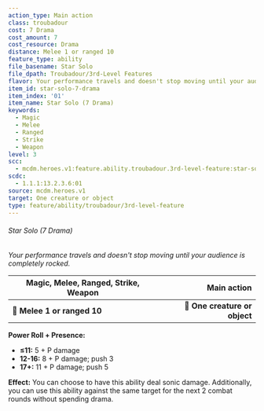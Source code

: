```yaml
---
action_type: Main action
class: troubadour
cost: 7 Drama
cost_amount: 7
cost_resource: Drama
distance: Melee 1 or ranged 10
feature_type: ability
file_basename: Star Solo
file_dpath: Troubadour/3rd-Level Features
flavor: Your performance travels and doesn't stop moving until your audience is completely rocked.
item_id: star-solo-7-drama
item_index: '01'
item_name: Star Solo (7 Drama)
keywords:
  - Magic
  - Melee
  - Ranged
  - Strike
  - Weapon
level: 3
scc:
  - mcdm.heroes.v1:feature.ability.troubadour.3rd-level-feature:star-solo-7-drama
scdc:
  - 1.1.1:13.2.3.6:01
source: mcdm.heroes.v1
target: One creature or object
type: feature/ability/troubadour/3rd-level-feature
---
```


###### Star Solo (7 Drama)

*Your performance travels and doesn't stop moving until your audience is completely rocked.*

| **Magic, Melee, Ranged, Strike, Weapon** |               **Main action** |
| ---------------------------------------- | ----------------------------: |
| **📏 Melee 1 or ranged 10**              | **🎯 One creature or object** |

**Power Roll + Presence:**

- **≤11:** 5 + P damage
- **12-16:** 8 + P damage; push 3
- **17+:** 11 + P damage; push 5

**Effect:** You can choose to have this ability deal sonic damage. Additionally, you can use this ability against the same target for the next 2 combat rounds without spending drama.

